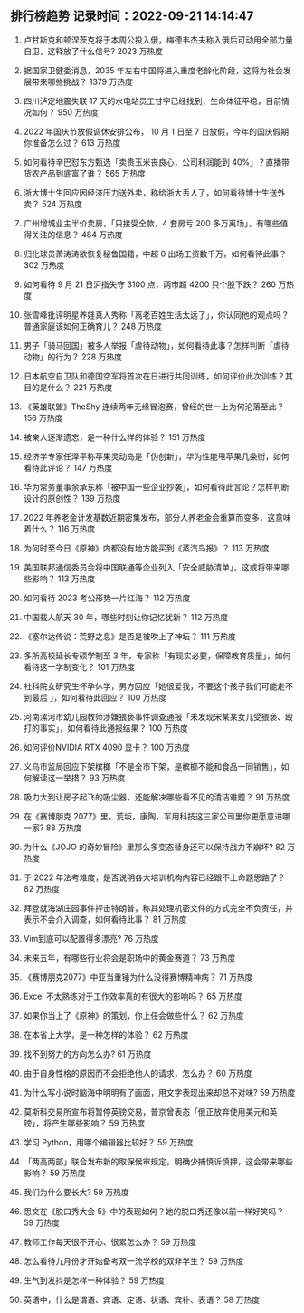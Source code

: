 
## 排行榜趋势 记录时间：2022-09-21 14:14:47
  
  1. 卢甘斯克和顿涅茨克将于本周公投入俄，梅德韦杰夫称入俄后可动用全部力量自卫，这释放了什么信号? 2023 万热度
    
  2. 据国家卫健委消息，2035 年左右中国将进入重度老龄化阶段，这将为社会发展带来哪些挑战？ 1379 万热度
    
  3. 四川泸定地震失联 17 天的水电站员工甘宇已经找到，生命体征平稳，目前情况如何？ 950 万热度
    
  4. 2022 年国庆节放假调休安排公布， 10 月 1 日至 7 日放假，今年的国庆假期你准备怎么过？ 613 万热度
    
  5. 如何看待辛巴怼东方甄选「卖贵玉米丧良心，公司利润能到 40%」？直播带货农产品到底富了谁？ 565 万热度
    
  6. 浙大博士生回应因经济压力送外卖，称给浙大丢人了，如何看待博士生送外卖？ 524 万热度
    
  7. 广州增城业主半价卖房，「只接受全款，4 套房亏 200 多万离场」，有哪些值得关注的信息？ 484 万热度
    
  8. 归化球员萧涛涛欲恢复秘鲁国籍，中超 0 出场工资数千万，如何看待此事？ 302 万热度
    
  9. 如何看待 9 月 21 日沪指失守 3100 点，两市超 4200 只个股下跌？ 260 万热度
    
  10. 张雪峰批评明星养娃真人秀称「离老百姓生活太远了」，你认同他的观点吗？普通家庭该如何正确育儿？ 248 万热度
    
  11. 男子「骑马回国」被多人举报「虐待动物」，如何看待此事？怎样判断「虐待动物」的行为？ 228 万热度
    
  12. 日本航空自卫队和德国空军将首次在日进行共同训练，如何评价此次训练？其目的是什么？ 221 万热度
    
  13. 《英雄联盟》TheShy 连续两年无缘冒泡赛，曾经的世一上为何沦落至此？ 156 万热度
    
  14. 被亲人逐渐遗忘，是一种什么样的体验？ 151 万热度
    
  15. 经济学专家任泽平称苹果灵动岛是「伪创新」，华为性能甩苹果几条街，如何看待此评论？ 147 万热度
    
  16. 华为常务董事余承东称「被中国一些企业抄袭」，如何看待此言论？怎样判断设计的原创性？ 139 万热度
    
  17. 2022 年养老金计发基数近期密集发布，部分人养老金会重算而变多，这意味着什么？ 116 万热度
    
  18. 为何时至今日《原神》内都没有地方能买到《蒸汽鸟报》？ 113 万热度
    
  19. 美国联邦通信委员会将中国联通等企业列入「安全威胁清单」，这或将带来哪些影响？ 113 万热度
    
  20. 如何看待 2023 考公形势一片红海？ 112 万热度
    
  21. 中国载人航天 30 年，哪些时刻让你记忆犹新？ 112 万热度
    
  22. 《塞尔达传说：荒野之息》是否是被吹上了神坛？ 111 万热度
    
  23. 多所高校延长专硕学制至 3 年，专家称「有现实必要，保障教育质量」，如何看待这一学制变化？ 101 万热度
    
  24. 社科院女研究生怀孕休学，男方回应「她很爱我，不要这个孩子我们可能走不到最后 」，如何看待此回应？ 100 万热度
    
  25. 河南漯河市幼儿园教师涉嫌猥亵事件调查通报「未发现宋某某女儿受猥亵、殴打的事实」，如何看待此通报结果？ 100 万热度
    
  26. 如何评价NVIDIA RTX 4090 显卡？ 100 万热度
    
  27. 义乌市监局回应下架槟榔「不是全市下架，是槟榔不能和食品一同销售」，如何解读这一举措？ 93 万热度
    
  28. 吸力大到让房子起飞的吸尘器，还能解决哪些看不见的清洁难题？ 91 万热度
    
  29. 在《赛博朋克 2077》里，荒坂，康陶，军用科技这三家公司里你更愿意进哪一家? 88 万热度
    
  30. 为什么《JOJO 的奇妙冒险》里那么多变态替身还可以保持战力不崩坏? 82 万热度
    
  31. 于 2022 年法考难度，是否说明各大培训机构内容已经跟不上命题思路了？ 82 万热度
    
  32. 拜登就海湖庄园事件抨击特朗普，称其处理机密文件的方式完全不负责任，并表示不会介入调查，如何看待此事？ 81 万热度
    
  33. Vim到底可以配置得多漂亮? 76 万热度
    
  34. 未来五年，有哪些行业将会是职场中的黄金赛道？ 73 万热度
    
  35. 《赛博朋克2077》中亚当重锤为什么没得赛博精神病？ 71 万热度
    
  36. Excel 不太熟练对于工作效率真的有很大的影响吗？ 65 万热度
    
  37. 如果你当上了《原神》的策划，你上任会做些什么？ 62 万热度
    
  38. 在本省上大学，是一种怎样的体验？ 62 万热度
    
  39. 找不到努力的方向怎么办? 61 万热度
    
  40. 由于自身性格的原因而不会拒绝他人的请求，怎么办？ 60 万热度
    
  41. 为什么写小说时脑海中明明有了画面，用文字表现出来却总不对味? 59 万热度
    
  42. 莫斯科交易所宣布将暂停英镑交易，普京曾表态「俄正放弃使用美元和英镑」，将产生哪些影响？ 59 万热度
    
  43. 学习 Python，用哪个编辑器比较好？ 59 万热度
    
  44. 「两高两部」联合发布新的取保候审规定，明确少捕慎诉慎押，这会带来哪些影响？ 59 万热度
    
  45. 我们为什么要长大? 59 万热度
    
  46. 思文在《脱口秀大会 5》中的表现如何？她的脱口秀还像以前一样好笑吗？ 59 万热度
    
  47. 教师工作每天很不开心、很累怎么办？ 59 万热度
    
  48. 怎么看待九月份才开始备考双一流学校的双非学生？ 59 万热度
    
  49. 生气到发抖是怎样一种体验？ 59 万热度
    
  50. 英语中，什么是谓语、宾语、定语、状语、宾补、表语？ 58 万热度
    